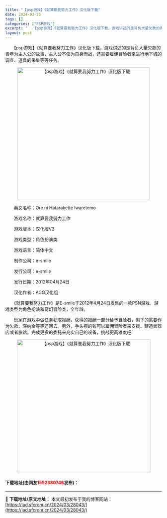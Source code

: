 ```yaml
---
title: "【psp游戏】《就算要我努力工作》汉化版下载"
date: 2024-03-26
tags: []
categories: ["PSP游戏"]
excerpt: "　　【psp游戏】《就算要我努力工作》汉化版下载，游戏讲述的是背负大量欠款的青年为主人公的故事，主人公不仅为自身而战，还需要雇佣冒险者来进行地下城的调查、道具的采集等等任务。 　　英文名称：Ore ni Hatarakette Iwaretemo 　　游戏名称：就算要我努力工作 　　游戏版本：汉化版&hellip;"
layout: post
---
```


 <p>　　【psp游戏】《就算要我努力工作》汉化版下载，游戏讲述的是背负大量欠款的青年为主人公的故事，主人公不仅为自身而战，还需要雇佣冒险者来进行地下城的调查、道具的采集等等任务。</p> <p align="center"><img align="" border="0" src="https://lad.sfcrom.cn/wp-content/uploads/2024/03/20240325_6602006b339e7.png" width="426" alt="【psp游戏】《就算要我努力工作》汉化版下载" /></p> <p>　　英文名称：Ore ni Hatarakette Iwaretemo</p> <p>　　游戏名称：就算要我努力工作</p> <p>　　游戏版本：汉化版V3</p> <p>　　游戏类型：角色扮演类</p> <p>　　游戏语言：简体中文</p> <p>　　制作公司：e-smile</p> <p>　　发行公司：e-smile</p> <p>　　发行日期：2012年04月24日</p> <p>　　汉化作者：ACG汉化组</p> <p>　　《就算要我努力工作》是E-smile于2012年4月24日发售的一款PSN游戏，游戏类型为角色扮演和奇幻冒险类，全年龄。</p> <p>　　玩家在游戏中做任务获取报酬，获得的报酬一部分给予冒险者，剩下的需要作为欠款、滞纳金等等还回去。另外，手头攒的钱可以雇佣冒险者来支援、建造武器店或者旅馆。完成更多的委托来充实自己的设备，挑战更高难度吧!</p> <p align="center"><img align="" border="0" src="https://lad.sfcrom.cn/wp-content/uploads/2024/03/20240325_6602006e95b41.png" width="429" alt="【psp游戏】《就算要我努力工作》汉化版下载" /></p> <p><h4>下载地址(由网友<font color="red">1552380746</font>发布)：</h4></p> 

---
📖 **下载地址/原文地址：** 本文最初发布于我的博客网站：[https://lad.sfcrom.cn/2024/03/28043/](https://lad.sfcrom.cn/2024/03/28043/)
